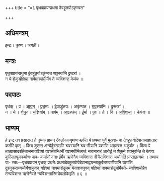 +++
title = "०६ पृथक्प्रायन्प्रथमा देवहूतयोऽकृण्वत"

+++
## अधिमन्त्रम्
इन्द्रः। कृष्णः। जगती।

## मन्त्रः
पृथ॒क्प्राय॑न्प्रथ॒मा दे॒वहू॑त॒योऽकृ॑ण्वत श्रव॒स्या॑नि दु॒ष्टरा॑ ।  
न ये शे॒कुर्य॒ज्ञियां॒ नाव॑मा॒रुह॑मी॒र्मैव ते न्य॑विशन्त॒ केप॑यः ॥

## पदपाठः
पृथ॑क् । प्र । आ॒य॒न् । प्र॒थ॒माः । दे॒वऽहू॑तयः । अकृ॑ण्वत । श्र॒व॒स्या॑नि । दु॒स्तरा॑ ।  
न । ये । शे॒कुः । य॒ज्ञिया॑म् । नाव॑म् । आ॒ऽरुह॑म् । ई॒र्मा । ए॒व । ते । नि । अ॒वि॒श॒न्त॒ । केप॑यः ॥

## भाष्यम्
हे इन्द्र तव प्रसादात् ते पृथक् प्रायन् देवलोकान्पृथग्गच्छन्ति ये प्रथमाः पूर्वे मुख्या- वा देवहूतयोदेवानामाह्वातारः कर्तरि कृत् । किंच दुष्टरा अन्यैर्दुस्तराणि श्रवस्यानि श्रव णीयानि यशांसि अकृण्वत अकुर्वत । किंच ये त्वत्प्रासादरहिताजनायज्ञियां यज्ञसंबन्धिनीं यज्ञमयीमित्यर्थः नावमारुहं आरोढुं न शेकुर्न शक्नुवन्ति ते केपयः कुत्सितपूयकर्माणः पाप- कर्माणोजनाः ईर्मैव ऋणेनैव न्यविशन्त नीचैराविशन्त अधोगतिं प्राप्ताइत्यर्थः । तथाच या- स्कः—पृथक्प्रायन् पृथक् प्रथतेः प्रथमादेवहूतयोयेदेवानाह्वयन्ताकुर्वतश्रवणीयानि यशांसि दुरनुकराण्यन्यैर्येशक्रुवन् यज्ञियां नावमारोढुमथ येनाशक्नुवन् यज्ञियां नावमारोढुमीर्मैवते- न्यविशन्तेहैव तेन्यविशन्त ऋणेनैवते न्यविशन्तास्मिन्नेवलोकेइति ॥ ६ ॥
